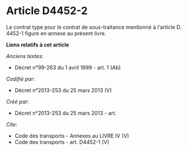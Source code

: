 # Article D4452-2

Le contrat type pour le contrat de sous-traitance mentionné à l'article D. 4452-1 figure en annexe au présent livre.

**Liens relatifs à cet article**

_Anciens textes_:

  - Décret n°99-263 du 1 avril 1999 - art. 1 (Ab)

_Codifié par_:

  - Décret n°2013-253 du 25 mars 2013 (V)

_Créé par_:

  - Décret n°2013-253 du 25 mars 2013 - art.

_Cite_:

  - Code des transports -  Annexes au LIVRE IV (V)
  - Code des transports - art. D4452-1 (V)
